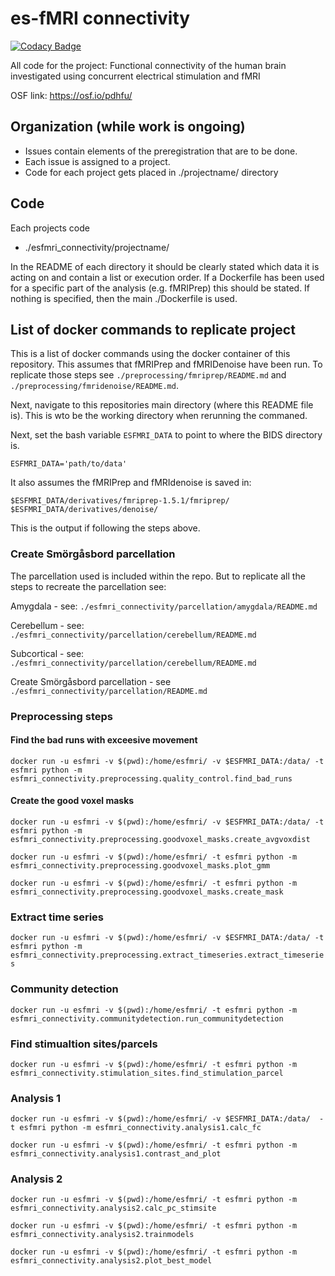 # es-fMRI connectivity

[![Codacy Badge](https://api.codacy.com/project/badge/Grade/20435b80c0ed49f7bdf5341a65ad7ff6)](https://www.codacy.com?utm_source=github.com&utm_medium=referral&utm_content=wiheto/esfmri_connectivity&utm_campaign=Badge_Grade)

All code for the project: Functional connectivity of the human brain investigated using concurrent electrical stimulation and fMRI

OSF link: <https://osf.io/pdhfu/>

## Organization (while work is ongoing)

-   Issues contain elements of the preregistration that are to be done.
-   Each issue is assigned to a project.
-   Code for each project gets placed in ./projectname/ directory

## Code

Each projects code

-   ./esfmri_connectivity/projectname/

In the README of each directory it should be clearly stated which data it is acting on and contain a list or execution order. If a Dockerfile has been used for a specific part of the analysis (e.g. fMRIPrep) this should be stated. If nothing is specified, then the main ./Dockerfile is used.

## List of docker commands to replicate project

This is a list of docker commands using the docker container of this repository. This assumes that fMRIPrep and fMRIDenoise have been run. To replicate those steps see `./preprocessing/fmriprep/README.md` and `./preprocessing/fmridenoise/README.md`.

Next, navigate to this repositories main directory (where this README file is). This is wto be the working directory when rerunning the commaned.

Next, set the bash variable `ESFMRI_DATA` to point to where the BIDS directory is.

`ESFMRI_DATA='path/to/data'`

It also assumes the fMRIPrep and fMRIdenoise is saved in:

`$ESFMRI_DATA/derivatives/fmriprep-1.5.1/fmriprep/`
`$ESFMRI_DATA/derivatives/denoise/`

This is the output if following the steps above.

### Create Smörgåsbord parcellation

The parcellation used is included within the repo. But to replicate all the steps to recreate the parcellation see:

Amygdala - see: `./esfmri_connectivity/parcellation/amygdala/README.md`

Cerebellum - see: `./esfmri_connectivity/parcellation/cerebellum/README.md`

Subcortical - see: `./esfmri_connectivity/parcellation/cerebellum/README.md`

Create Smörgåsbord parcellation - see `./esfmri_connectivity/parcellation/README.md`

### Preprocessing steps

#### Find the bad runs with exceesive movement

`docker run -u esfmri -v $(pwd):/home/esfmri/ -v $ESFMRI_DATA:/data/ -t esfmri python -m esfmri_connectivity.preprocessing.quality_control.find_bad_runs`

#### Create the good voxel masks

`docker run -u esfmri -v $(pwd):/home/esfmri/ -v $ESFMRI_DATA:/data/ -t esfmri python -m esfmri_connectivity.preprocessing.goodvoxel_masks.create_avgvoxdist`

`docker run -u esfmri -v $(pwd):/home/esfmri/ -t esfmri python -m esfmri_connectivity.preprocessing.goodvoxel_masks.plot_gmm`

`docker run -u esfmri -v $(pwd):/home/esfmri/ -t esfmri python -m esfmri_connectivity.preprocessing.goodvoxel_masks.create_mask`

### Extract time series

`docker run -u esfmri -v $(pwd):/home/esfmri/ -v $ESFMRI_DATA:/data/ -t esfmri python -m esfmri_connectivity.preprocessing.extract_timeseries.extract_timeseries`

### Community detection

`docker run -u esfmri -v $(pwd):/home/esfmri/ -t esfmri python -m esfmri_connectivity.communitydetection.run_communitydetection`

### Find stimualtion sites/parcels

`docker run -u esfmri -v $(pwd):/home/esfmri/ -t esfmri python -m esfmri_connectivity.stimulation_sites.find_stimulation_parcel`

### Analysis 1

`docker run -u esfmri -v $(pwd):/home/esfmri/ -v $ESFMRI_DATA:/data/  -t esfmri python -m esfmri_connectivity.analysis1.calc_fc`

`docker run -u esfmri -v $(pwd):/home/esfmri/ -t esfmri python -m esfmri_connectivity.analysis1.contrast_and_plot`

### Analysis 2

`docker run -u esfmri -v $(pwd):/home/esfmri/ -t esfmri python -m esfmri_connectivity.analysis2.calc_pc_stimsite`

`docker run -u esfmri -v $(pwd):/home/esfmri/ -t esfmri python -m esfmri_connectivity.analysis2.trainmodels`

`docker run -u esfmri -v $(pwd):/home/esfmri/ -t esfmri python -m esfmri_connectivity.analysis2.plot_best_model`
